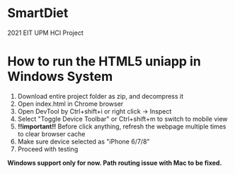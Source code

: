 # SmartDiet
2021 EIT UPM HCI Project

# How to run the HTML5 uniapp in Windows System
1. Download entire project folder as zip, and decompress it
2. Open index.html in Chrome browser
3. Open DevTool by Ctrl+shift+i or right click -> Inspect
4. Select "Toggle Device Toolbar" or Ctrl+shift+m to switch to mobile view
5. **!!important!!** Before click anything, refresh the webpage multiple times to clear browser cache
6. Make sure device selected as "iPhone 6/7/8"
7. Proceed with testing

**Windows support only for now. Path routing issue with Mac to be fixed.**
